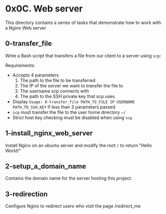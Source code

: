# 0x0C. Web server
This directory contains a series of tasks that demonstrate how to work with a Nginx Web server

## 0-transfer_file
Write a Bash script that transfers a file from our client to a server using `scp`:

Requirements:
- Accepts 4 parameters
  1. The path to the file to be transferred
  2. The IP of the server we want to transfer the file to
  3. The username scp connects with
  4. The path to the SSH private key that scp uses
- Display `Usage: 0-transfer_file PATH_TO_FILE IP USERNAME PATH_TO_SSH_KEY` if less than 3 parameters passed
- `scp` must transfer the file to the user home directory `~/`
- Strict host key checking must be disabled when using `scp`

## 1-install_nginx_web_server
Install Nginx on an ubuntu server and modify the root `/` to return "Hello World!"

## 2-setup_a_domain_name
Contains the domain name for the server hosting this project.

## 3-redirection
Configure Nginx to redirect users who visit the page /redirect_me
